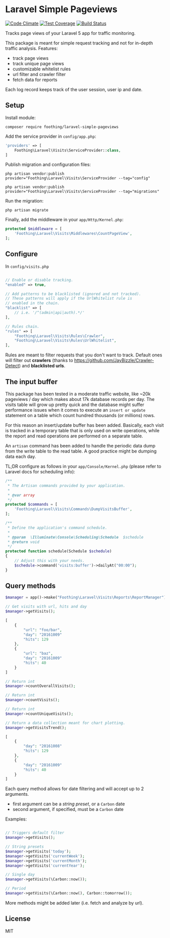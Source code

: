 # Laravel Simple Pageviews

[![Code Climate](https://codeclimate.com/github/foothing/laravel-simple-pageviews/badges/gpa.svg)](https://codeclimate.com/github/foothing/laravel-simple-pageviews)
[![Test Coverage](https://codeclimate.com/github/foothing/laravel-simple-pageviews/badges/coverage.svg)](https://codeclimate.com/github/foothing/laravel-simple-pageviews/coverage)
[![Build Status](https://travis-ci.org/foothing/laravel-simple-pageviews.svg?branch=master)](https://travis-ci.org/foothing/laravel-simple-pageviews)

Tracks page views of your Laravel 5 app for traffic monitoring.

This package is meant for simple request tracking
and not for in-depth traffic analysis. Features:

- track page views
- track unique page views
- customizable whitelist rules
- url filter and crawler filter
- fetch data for reports

Each log record keeps track of the user session, user ip and date.

## Setup

Install module:

`composer require foothing/laravel-simple-pageviews`

Add the service provider in `config/app.php`:

```php
'providers' => [
	Foothing\Laravel\Visits\ServiceProvider::class,
]
```

Publish migration and configuration files:

`php artisan vendor:publish provider="Foothing\Laravel\Visits\ServiceProvider --tag="config"`

`php artisan vendor:publish provider="Foothing\Laravel\Visits\ServiceProvider --tag="migrations"`

Run the migration:

`php artisan migrate`

Finally, add the middleware in your `app/Http/Kernel.php`:

```php
protected $middleware = [
	'Foothing\Laravel\Visits\Middlewares\CountPageView',
];
```

## Configure

In `config/visits.php`

```php

// Enable or disable tracking.
"enabled" => true,

// Add patterns to be blacklisted (ignored and not tracked).
// These patterns will apply if the UrlWhitelist rule is
// enabled in the chain.
"blacklist" => [
    // i.e. '/^(admin|api|auth).*/'
],

// Rules chain.
"rules" => [
    "Foothing\Laravel\Visits\Rules\Crawler",
    "Foothing\Laravel\Visits\Rules\UrlWhitelist",
],

```

Rules are meant to filter requests that you don't want to track.
Default ones will filter out **crawlers** (thanks to https://github.com/JayBizzle/Crawler-Detect)
and **blacklisted urls**.

## The input buffer
This package has been tested in a moderate traffic website, like ~20k pageviews / day
which makes about 17k database records per day. The visits table will grow up pretty
quick and the database might suffer performance issues when it comes to execute an
`insert or update` statement on a table which count hundred thousands (or millions)
rows.

For this reason an insert/update buffer has been added. Basically, each visit is tracked
in a temporary table that is only used on write operations, while the report and read
operations are performed on a separate table.

An `artisan` command has been added to handle the periodic data dump from the
write table to the read table. A good practice might be dumping data each day.

TL;DR configure as follows in your `app/Console/Kernel.php` (please refer to Laravel docs for scheduling info):
```php
/**
 * The Artisan commands provided by your application.
 *
 * @var array
 */
protected $commands = [
	'Foothing\Laravel\Visits\Commands\DumpVisitsBuffer',
];

/**
 * Define the application's command schedule.
 *
 * @param  \Illuminate\Console\Scheduling\Schedule  $schedule
 * @return void
 */
protected function schedule(Schedule $schedule)
{
	// Adjust this with your needs.
	$schedule->command('visits:buffer')->dailyAt("00:00");
}
```


## Query methods
```php
$manager = app()->make("Foothing\Laravel\Visits\Reports\ReportManager");

// Get visits with url, hits and day
$manager->getVisits();

[
	{
		"url": "foo/bar",
		"day": "20161009"
		"hits": 129
	},
	{
		"url": "baz",
		"day": "20161009"
		"hits": 40
	}
]

// Return int
$manager->countOverallVisits();

// Return int
$manager->countVisits();

// Return int
$manager->countUniqueVisits();

// Return a data collection meant for chart plotting.
$manager->getVisitsTrend();

[
	{
		"day": "20161008"
		"hits": 129
	},
	{
		"day": "20161009"
		"hits": 40
	}
]
```

Each query method allows for date filtering and will
accept up to 2 arguments.

- first argument can be a *string preset*, or a `Carbon` date
- second argument, if specified, must be a `Carbon` date

Examples:
```php

// Triggers default filter
$manager->getVisits();

// String presets
$manager->getVisits('today');
$manager->getVisits('currentWeek');
$manager->getVisits('currentMonth');
$manager->getVisits('currentYear');

// Single day
$manager->getVisits(\Carbon::now());

// Period
$manager->getVisits(\Carbon::now(), Carbon::tomorrow());

```

More methods might be added later (i.e. fetch and analyze by url).

## License
MIT
